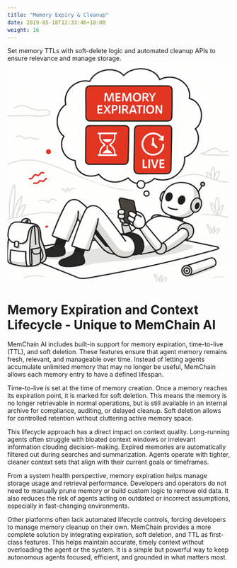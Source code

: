 ```yaml
---
title: "Memory Expiry & Cleanup"
date: 2019-05-18T12:33:46+10:00
weight: 16
---
```


Set memory TTLs with soft-delete logic and automated cleanup APIs to ensure relevance and manage storage.
<img src="/images/memory_expiration.png" width="500">

# Memory Expiration and Context Lifecycle - Unique to MemChain AI
<p class="lead">
MemChain AI includes built-in support for memory expiration, time-to-live (TTL), and soft deletion. These features ensure that agent memory remains fresh, relevant, and manageable over time. Instead of letting agents accumulate unlimited memory that may no longer be useful, MemChain allows each memory entry to have a defined lifespan.
</p>

<p class="lead">
Time-to-live is set at the time of memory creation. Once a memory reaches its expiration point, it is marked for soft deletion. This means the memory is no longer retrievable in normal operations, but is still available in an internal archive for compliance, auditing, or delayed cleanup. Soft deletion allows for controlled retention without cluttering active memory space.
</p>

<p class="lead">
This lifecycle approach has a direct impact on context quality. Long-running agents often struggle with bloated context windows or irrelevant information clouding decision-making. Expired memories are automatically filtered out during searches and summarization. Agents operate with tighter, cleaner context sets that align with their current goals or timeframes.
</p>

<p class="lead">
From a system health perspective, memory expiration helps manage storage usage and retrieval performance. Developers and operators do not need to manually prune memory or build custom logic to remove old data. It also reduces the risk of agents acting on outdated or incorrect assumptions, especially in fast-changing environments.
</p>

<p class="lead">
Other platforms often lack automated lifecycle controls, forcing developers to manage memory cleanup on their own. MemChain provides a more complete solution by integrating expiration, soft deletion, and TTL as first-class features. This helps maintain accurate, timely context without overloading the agent or the system. It is a simple but powerful way to keep autonomous agents focused, efficient, and grounded in what matters most.
</p>